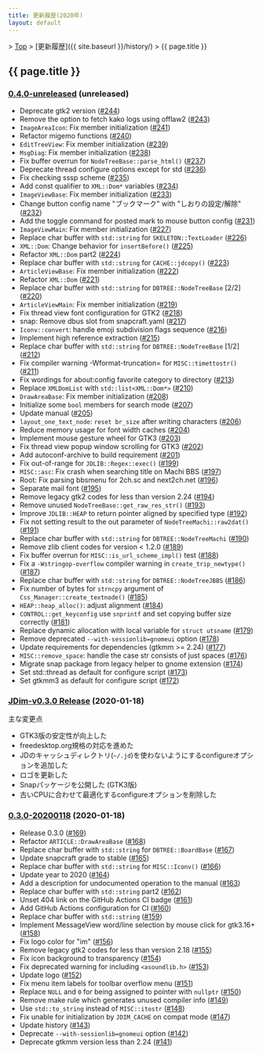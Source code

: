 ```yaml
---
title: 更新履歴(2020年)
layout: default
---
```


&gt; [Top](../) &gt; [更新履歴]({{ site.baseurl }}/history/) &gt; {{ page.title }}

## {{ page.title }}


<a name="0.4.0-unreleased"></a>
### [0.4.0-unreleased](https://github.com/JDimproved/JDim/compare/JDim-v0.3.0...master) (unreleased)
- Deprecate gtk2 version
  ([#244](https://github.com/JDimproved/JDim/pull/244))
- Remove the option to fetch kako logs using offlaw2
  ([#243](https://github.com/JDimproved/JDim/pull/243))
- `ImageAreaIcon`: Fix member initialization
  ([#241](https://github.com/JDimproved/JDim/pull/241))
- Refactor migemo functions
  ([#240](https://github.com/JDimproved/JDim/pull/240))
- `EditTreeView`: Fix member initialization
  ([#239](https://github.com/JDimproved/JDim/pull/239))
- `MsgDiag`: Fix member initialization
  ([#238](https://github.com/JDimproved/JDim/pull/238))
- Fix buffer overrun for `NodeTreeBase::parse_html()`
  ([#237](https://github.com/JDimproved/JDim/pull/237))
- Deprecate thread configure options except for std
  ([#236](https://github.com/JDimproved/JDim/pull/236))
- Fix checking sssp scheme
  ([#235](https://github.com/JDimproved/JDim/pull/235))
- Add const qualifier to `XML::Dom*` variables
  ([#234](https://github.com/JDimproved/JDim/pull/234))
- `ImageViewBase`: Fix member initialization
  ([#233](https://github.com/JDimproved/JDim/pull/233))
- Change button config name "ブックマーク" with "しおりの設定/解除"
  ([#232](https://github.com/JDimproved/JDim/pull/232))
- Add the toggle command for posted mark to mouse button config
  ([#231](https://github.com/JDimproved/JDim/pull/231))
- `ImageViewMain`: Fix member initialization
  ([#227](https://github.com/JDimproved/JDim/pull/227))
- Replace char buffer with `std::string` for `SKELETON::TextLoader`
  ([#226](https://github.com/JDimproved/JDim/pull/226))
- `XML::Dom`: Change behavior for `insertBefore()`
  ([#225](https://github.com/JDimproved/JDim/pull/225))
- Refactor `XML::Dom` part2
  ([#224](https://github.com/JDimproved/JDim/pull/224))
- Replace char buffer with `std::string` for `CACHE::jdcopy()`
  ([#223](https://github.com/JDimproved/JDim/pull/223))
- `ArticleViewBase`: Fix member initialization
  ([#222](https://github.com/JDimproved/JDim/pull/222))
- Refactor `XML::Dom`
  ([#221](https://github.com/JDimproved/JDim/pull/221))
- Replace char buffer with `std::string` for `DBTREE::NodeTreeBase` [2/2]
  ([#220](https://github.com/JDimproved/JDim/pull/220))
- `ArticleViewMain`: Fix member initialization
  ([#219](https://github.com/JDimproved/JDim/pull/219))
- Fix thread view font configuration for GTK2
  ([#218](https://github.com/JDimproved/JDim/pull/218))
- snap: Remove dbus slot from snapcraft.yaml
  ([#217](https://github.com/JDimproved/JDim/pull/217))
- `Iconv::convert`: handle emoji subdivision flags sequence
  ([#216](https://github.com/JDimproved/JDim/pull/216))
- Implement high reference extraction
  ([#215](https://github.com/JDimproved/JDim/pull/215))
- Replace char buffer with `std::string` for `DBTREE::NodeTreeBase` [1/2]
  ([#212](https://github.com/JDimproved/JDim/pull/212))
- Fix compiler warning -Wformat-truncation= for `MISC::timettostr()`
  ([#211](https://github.com/JDimproved/JDim/pull/211))
- Fix wordings for about:config favorite category to directory
  ([#213](https://github.com/JDimproved/JDim/pull/213))
- Replace `XMLDomList` with `std::list<XML::Dom*>`
  ([#210](https://github.com/JDimproved/JDim/pull/210))
- `DrawAreaBase`: Fix member initialization
  ([#208](https://github.com/JDimproved/JDim/pull/208))
- Initialize some `bool` members for search mode
  ([#207](https://github.com/JDimproved/JDim/pull/207))
- Update manual
  ([#205](https://github.com/JDimproved/JDim/pull/205))
- `layout_one_text_node`: `reset br_size` after writing characters
  ([#206](https://github.com/JDimproved/JDim/pull/206))
- Reduce memory usage for font width caches
  ([#204](https://github.com/JDimproved/JDim/pull/204))
- Implement mouse gesture wheel for GTK3
  ([#203](https://github.com/JDimproved/JDim/pull/203))
- Fix thread view popup window scrolling for GTK3
  ([#202](https://github.com/JDimproved/JDim/pull/202))
- Add autoconf-archive to build requirement
  ([#201](https://github.com/JDimproved/JDim/pull/201))
- Fix out-of-range for `JDLIB::Regex::exec()`
  ([#199](https://github.com/JDimproved/JDim/pull/199))
- `MISC::asc`: Fix crash when searching title on Machi BBS
  ([#197](https://github.com/JDimproved/JDim/pull/197))
- Root: Fix parsing bbsmenu for 2ch.sc and next2ch.net
  ([#196](https://github.com/JDimproved/JDim/pull/196))
- Separate mail font
  ([#195](https://github.com/JDimproved/JDim/pull/195))
- Remove legacy gtk2 codes for less than version 2.24
  ([#194](https://github.com/JDimproved/JDim/pull/194))
- Remove unused `NodeTreeBase::get_raw_res_str()`
  ([#193](https://github.com/JDimproved/JDim/pull/193))
- Improve `JDLIB::HEAP` to return pointer aligned by specified type
  ([#192](https://github.com/JDimproved/JDim/pull/192))
- Fix not setting result to the out parameter of `NodeTreeMachi::raw2dat()`
  ([#191](https://github.com/JDimproved/JDim/pull/191))
- Replace char buffer with `std::string` for `DBTREE::NodeTreeMachi`
  ([#190](https://github.com/JDimproved/JDim/pull/190))
- Remove zlib client codes for version < 1.2.0
  ([#189](https://github.com/JDimproved/JDim/pull/189))
- Fix buffer overrun for `MISC::is_url_scheme_impl()` test
  ([#188](https://github.com/JDimproved/JDim/pull/188))
- Fix a `-Wstringop-overflow` compiler warning in `create_trip_newtype()`
  ([#187](https://github.com/JDimproved/JDim/pull/187))
- Replace char buffer with `std::string` for `DBTREE::NodeTreeJBBS`
  ([#186](https://github.com/JDimproved/JDim/pull/186))
- Fix number of bytes for `strncpy` argument of `Css_Manager::create_textnode()`
  ([#185](https://github.com/JDimproved/JDim/pull/185))
- `HEAP::heap_alloc()`: adjust alignment
  ([#184](https://github.com/JDimproved/JDim/pull/184))
- `CONTROL::get_keyconfig` use `snprintf` and set copying buffer size correctly
  ([#181](https://github.com/JDimproved/JDim/pull/181))
- Replace dynamic allocation with local variable for `struct utsname`
  ([#179](https://github.com/JDimproved/JDim/pull/179))
- Remove deprecated `--with-sessionlib=gnomeui` option
  ([#178](https://github.com/JDimproved/JDim/pull/178))
- Update requirements for dependencies (gtkmm >= 2.24)
  ([#177](https://github.com/JDimproved/JDim/pull/177))
- `MISC::remove_space`: handle the case str consists of just spaces
  ([#176](https://github.com/JDimproved/JDim/pull/176))
- Migrate snap package from legacy helper to gnome extension
  ([#174](https://github.com/JDimproved/JDim/pull/174))
- Set std::thread as default for configure script
  ([#173](https://github.com/JDimproved/JDim/pull/173))
- Set gtkmm3 as default for configure script
  ([#172](https://github.com/JDimproved/JDim/pull/172))


<a name="JDim-v0.3.0"></a>
### [**JDim-v0.3.0** Release](https://github.com/JDimproved/JDim/releases/tag/JDim-v0.3.0) (2020-01-18)
主な変更点
- GTK3版の安定性が向上した
- freedesktop.org規格の対応を進めた
- JDのキャッシュディレクトリ(`~/.jd`)を使わないようにするconfigureオプションを追加した
- ロゴを更新した
- Snapパッケージを公開した (GTK3版)
- 古いCPUに合わせて最適化するconfigureオプションを削除した


<a name="0.3.0-20200118"></a>
### [0.3.0-20200118](https://github.com/JDimproved/JDim/compare/362b797d53f...JDim-v0.3.0) (2020-01-18)
- Release 0.3.0
  ([#169](https://github.com/JDimproved/JDim/pull/169))
- Refactor `ARTICLE::DrawAreaBase`
  ([#168](https://github.com/JDimproved/JDim/pull/168))
- Replace char buffer with `std::string` for `DBTREE::BoardBase`
  ([#167](https://github.com/JDimproved/JDim/pull/167))
- Update snapcraft grade to stable
  ([#165](https://github.com/JDimproved/JDim/pull/165))
- Replace char buffer with `std::string` for `MISC::Iconv()`
  ([#166](https://github.com/JDimproved/JDim/pull/166))
- Update year to 2020
  ([#164](https://github.com/JDimproved/JDim/pull/164))
- Add a description for undocumented operation to the manual
  ([#163](https://github.com/JDimproved/JDim/pull/163))
- Replace char buffer with `std::string` part2
  ([#162](https://github.com/JDimproved/JDim/pull/162))
- Unset 404 link on the GitHub Actions CI badge
  ([#161](https://github.com/JDimproved/JDim/pull/161))
- Add GitHub Actions configuration for CI
  ([#160](https://github.com/JDimproved/JDim/pull/160))
- Replace char buffer with `std::string`
  ([#159](https://github.com/JDimproved/JDim/pull/159))
- Implement MessageView word/line selection by mouse click for gtk3.16+
  ([#158](https://github.com/JDimproved/JDim/pull/158))
- Fix logo color for "im"
  ([#156](https://github.com/JDimproved/JDim/pull/156))
- Remove legacy gtk2 codes for less than version 2.18
  ([#155](https://github.com/JDimproved/JDim/pull/155))
- Fix icon background to transparency
  ([#154](https://github.com/JDimproved/JDim/pull/154))
- Fix deprecated warning for including `<asoundlib.h>`
  ([#153](https://github.com/JDimproved/JDim/pull/153))
- Update logo
  ([#152](https://github.com/JDimproved/JDim/pull/152))
- Fix menu item labels for toolbar overflow menu
  ([#151](https://github.com/JDimproved/JDim/pull/151))
- Replace `NULL` and `0` for being assigned to pointer with `nullptr`
  ([#150](https://github.com/JDimproved/JDim/pull/150))
- Remove make rule which generates unused compiler info
  ([#149](https://github.com/JDimproved/JDim/pull/149))
- Use `std::to_string` instead of `MISC::itostr`
  ([#148](https://github.com/JDimproved/JDim/pull/148))
- Fix unable for initialization by `JDIM_CACHE` on compat mode
  ([#147](https://github.com/JDimproved/JDim/pull/147))
- Update history
  ([#143](https://github.com/JDimproved/JDim/pull/143))
- Deprecate `--with-sessionlib=gnomeui` option
  ([#142](https://github.com/JDimproved/JDim/pull/142))
- Deprecate gtkmm version less than 2.24
  ([#141](https://github.com/JDimproved/JDim/pull/141))

